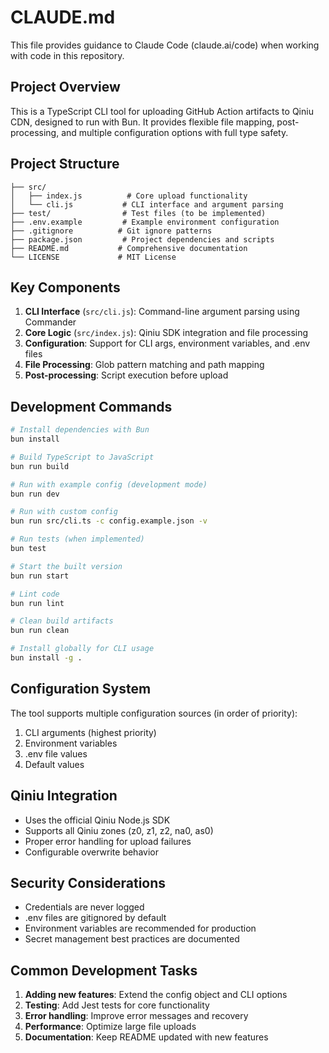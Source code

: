 # CLAUDE.md

This file provides guidance to Claude Code (claude.ai/code) when working with code in this repository.

## Project Overview

This is a TypeScript CLI tool for uploading GitHub Action artifacts to Qiniu CDN, designed to run with Bun. It provides flexible file mapping, post-processing, and multiple configuration options with full type safety.

## Project Structure

```
├── src/
│   ├── index.js          # Core upload functionality
│   └── cli.js           # CLI interface and argument parsing
├── test/                # Test files (to be implemented)
├── .env.example         # Example environment configuration
├── .gitignore          # Git ignore patterns
├── package.json         # Project dependencies and scripts
├── README.md           # Comprehensive documentation
└── LICENSE             # MIT License
```

## Key Components

1. **CLI Interface** (`src/cli.js`): Command-line argument parsing using Commander
2. **Core Logic** (`src/index.js`): Qiniu SDK integration and file processing
3. **Configuration**: Support for CLI args, environment variables, and .env files
4. **File Processing**: Glob pattern matching and path mapping
5. **Post-processing**: Script execution before upload

## Development Commands

```bash
# Install dependencies with Bun
bun install

# Build TypeScript to JavaScript
bun run build

# Run with example config (development mode)
bun run dev

# Run with custom config
bun run src/cli.ts -c config.example.json -v

# Run tests (when implemented)
bun test

# Start the built version
bun run start

# Lint code
bun run lint

# Clean build artifacts
bun run clean

# Install globally for CLI usage
bun install -g .
```

## Configuration System

The tool supports multiple configuration sources (in order of priority):
1. CLI arguments (highest priority)
2. Environment variables
3. .env file values
4. Default values

## Qiniu Integration

- Uses the official Qiniu Node.js SDK
- Supports all Qiniu zones (z0, z1, z2, na0, as0)
- Proper error handling for upload failures
- Configurable overwrite behavior

## Security Considerations

- Credentials are never logged
- .env files are gitignored by default
- Environment variables are recommended for production
- Secret management best practices are documented

## Common Development Tasks

1. **Adding new features**: Extend the config object and CLI options
2. **Testing**: Add Jest tests for core functionality
3. **Error handling**: Improve error messages and recovery
4. **Performance**: Optimize large file uploads
5. **Documentation**: Keep README updated with new features